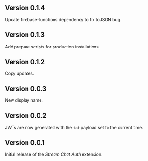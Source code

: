 ## Version 0.1.4

Update firebase-functions dependency to fix toJSON bug.

## Version 0.1.3

Add prepare scripts for production installations.

## Version 0.1.2

Copy updates.

## Version 0.0.3

New display name.

## Version 0.0.2

JWTs are now generated with the `iat` payload set to the current time.

## Version 0.0.1

Initial release of the _Stream Chat Auth_ extension.
